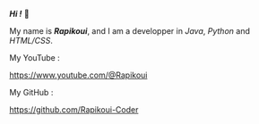 ***Hi !*** 👋 <p>
My name is ***Rapikoui***, and I am a developper in *Java*, *Python* and *HTML/CSS*. <p>
My YouTube : <p>
https://www.youtube.com/@Rapikoui <p>
My GitHub : <p>
https://github.com/Rapikoui-Coder
